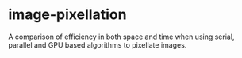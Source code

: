 # image-pixellation

A comparison of efficiency in both space and time when using serial, parallel and GPU based algorithms to pixellate images.
